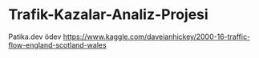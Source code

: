 # Trafik-Kazalar-Analiz-Projesi
Patika.dev ödev
https://www.kaggle.com/daveianhickey/2000-16-traffic-flow-england-scotland-wales
